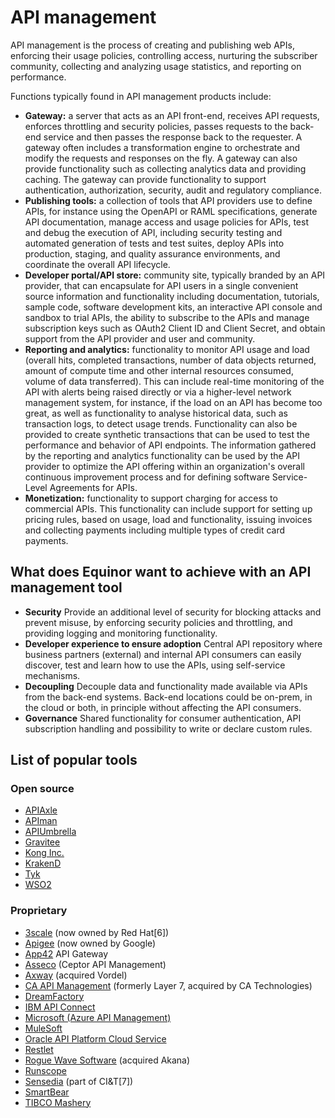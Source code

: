 # API management

API management is the process of creating and publishing web APIs, enforcing their usage policies, controlling access, nurturing the subscriber community, collecting and analyzing usage statistics, and reporting on performance.

Functions typically found in API management products include:
 * **Gateway:** a server that acts as an API front-end, receives API requests, enforces throttling and security policies, passes requests to the back-end service and then passes the response back to the requester. A gateway often includes a transformation engine to orchestrate and modify the requests and responses on the fly. A gateway can also provide functionality such as collecting analytics data and providing caching. The gateway can provide functionality to support authentication, authorization, security, audit and regulatory compliance.
 * **Publishing tools:** a collection of tools that API providers use to define APIs, for instance using the OpenAPI or RAML specifications, generate API documentation, manage access and usage policies for APIs, test and debug the execution of API, including security testing and automated generation of tests and test suites, deploy APIs into production, staging, and quality assurance environments, and coordinate the overall API lifecycle.
 * **Developer portal/API store:** community site, typically branded by an API provider, that can encapsulate for API users in a single convenient source information and functionality including documentation, tutorials, sample code, software development kits, an interactive API console and sandbox to trial APIs, the ability to subscribe to the APIs and manage subscription keys such as OAuth2 Client ID and Client Secret, and obtain support from the API provider and user and community.
 * **Reporting and analytics:** functionality to monitor API usage and load (overall hits, completed transactions, number of data objects returned, amount of compute time and other internal resources consumed, volume of data transferred). This can include real-time monitoring of the API with alerts being raised directly or via a higher-level network management system, for instance, if the load on an API has become too great, as well as functionality to analyse historical data, such as transaction logs, to detect usage trends. Functionality can also be provided to create synthetic transactions that can be used to test the performance and behavior of API endpoints. The information gathered by the reporting and analytics functionality can be used by the API provider to optimize the API offering within an organization's overall continuous improvement process and for defining software Service-Level Agreements for APIs.
 * **Monetization:** functionality to support charging for access to commercial APIs. This functionality can include support for setting up pricing rules, based on usage, load and functionality, issuing invoices and collecting payments including multiple types of credit card payments.

## What does Equinor want to achieve with an API management tool

* **Security** Provide an additional level of security for blocking attacks and prevent misuse, by enforcing security policies and throttling, and providing logging and monitoring functionality.
* **Developer experience to ensure adoption** Central API repository where business partners (external) and internal API consumers can easily discover, test and learn how to use the APIs, using self-service mechanisms. 
* **Decoupling** Decouple data and functionality made available via APIs from the back-end systems. Back-end locations could be on-prem, in the cloud or both, in principle without affecting the API consumers. 
* **Governance** Shared functionality for consumer authentication, API subscription handling and possibility to write or declare custom rules.

## List of popular tools
### Open source
* [APIAxle](http://apiaxle.com/)
* [APIman](http://www.apiman.io/latest/)
* [APIUmbrella](https://apiumbrella.io/)
* [Gravitee](https://gravitee.io/)
* [Kong Inc.](https://getkong.org/)
* [KrakenD](https://www.krakend.io/)
* [Tyk](https://tyk.io/)
* [WSO2](https://wso2.com/api-management/)

### Proprietary
* [3scale](http://www.3scale.net/api-management/) (now owned by Red Hat[6])
* [Apigee](http://apigee.com/) (now owned by Google)
* [App42](http://api.shephertz.com/) API Gateway
* [Asseco]() (Ceptor API Management)
* [Axway](http://www.axway.com/en/enterprise-solutions/api-management) (acquired Vordel)
* [CA API Management](http://www.ca.com/) (formerly Layer 7, acquired by CA Technologies)
* [DreamFactory](https://www.dreamfactory.com/)
* [IBM API Connect](https://apim.ibmcloud.com/)
* [Microsoft (Azure API Management)](https://azure.microsoft.com/en-us/services/api-management/)
* [MuleSoft](http://www.mulesoft.com/)
* [Oracle API Platform Cloud Service](http://www.oracle.com/us/products/middleware/soa/api-management/overview/index.html)
* [Restlet](https://restlet.com/)
* [Rogue Wave Software](https://www.roguewave.com/products/akana/solutions/api-management) (acquired Akana)
* [Runscope](https://www.runscope.com/api-monitoring)
* [Sensedia](https://sensedia.com/en/) (part of CI&T[7])
* [SmartBear](https://smartbear.com/)
* [TIBCO Mashery](https://www.tibco.com/products/api-management)
